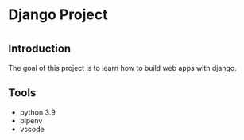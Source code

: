 # Django Project


#
##

## Introduction

The goal of this project is to learn how to build web apps with django.

## Tools
* python 3.9 
* pipenv
* vscode 
